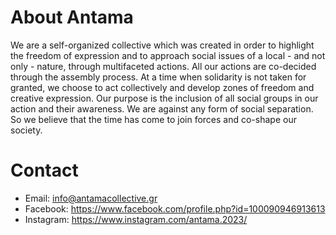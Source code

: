 # About Antama

We are a self-organized collective which was created in order to highlight the freedom of expression and to approach
social issues of a local - and not only - nature, through multifaceted actions.
All our actions are co-decided through the assembly process.
At a time when solidarity is not taken for granted, we choose to act collectively and develop zones of freedom and
creative expression.
Our purpose is the inclusion of all social groups in our action and their awareness. We are against any form of social
separation.
So we believe that the time has come to join forces and co-shape our society.

# Contact

- Email: info@antamacollective.gr
- Facebook: https://www.facebook.com/profile.php?id=100090946913613
- Instagram: https://www.instagram.com/antama.2023/

